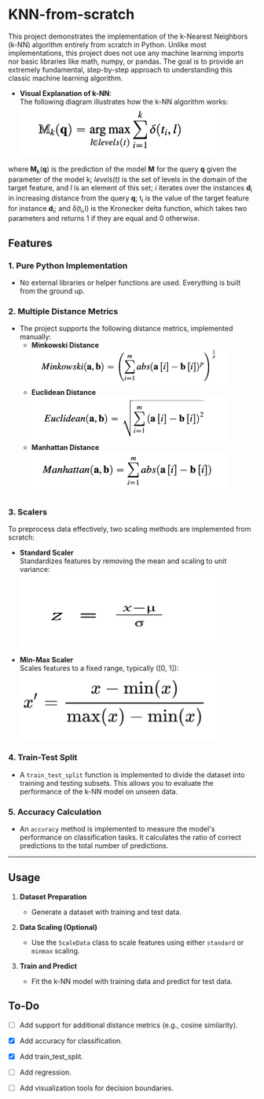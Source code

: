 # KNN-from-scratch
This project demonstrates the implementation of the k-Nearest Neighbors (k-NN) algorithm entirely from scratch in Python. Unlike most implementations, this project does not use any machine learning imports nor basic libraries like math, numpy, or pandas. The goal is to provide an extremely fundamental, step-by-step approach to understanding this classic machine learning algorithm.

- **Visual Explanation of k-NN**:  
  The following diagram illustrates how the k-NN algorithm works:  
  <img src="./assets/knn.png" alt="KNN Formula" width="400">

where **M**<sub>k</sub>(**q**) is the prediction of the model **M** for the query **q** given the parameter of
the model k; *levels(t)* is the set of levels in the domain of the target feature, and *l* is an
element of this set; *i* iterates over the instances **d**<sub>i</sub> in increasing distance from the query
**q**; t<sub>i</sub> is the value of the target feature for instance **d**<sub>i</sub>; and δ(t<sub>i</sub>,l) is the Kronecker delta
function, which takes two parameters and returns 1 if they are equal and 0 otherwise.

## Features

### **1. Pure Python Implementation**
  - No external libraries or helper functions are used. Everything is built from the ground up.
    
### **2. Multiple Distance Metrics**
  - The project supports the following distance metrics, implemented manually:
    - **Minkowski Distance**  
      <img src="./assets/minkowski_distance.png" alt="Minkowski Distance Formula" width="400">
    - **Euclidean Distance**  
      <img src="./assets/euclidean_distance.png" alt="Euclidean Distance Formula" width="400">
    - **Manhattan Distance**  
      <img src="./assets/manhatten_distance.png" alt="Manhattan Distance Formula" width="400">

  ### **3. Scalers**
  To preprocess data effectively, two scaling methods are implemented from scratch:

  - **Standard Scaler**  
  Standardizes features by removing the mean and scaling to unit variance:  
    <img src="./assets/Formel-z-score.png" alt="Z-Score Formula" width="400" height="150">

- **Min-Max Scaler**  
  Scales features to a fixed range, typically \([0, 1]\):  
    <img src="./assets/minmaxformula.png" alt="Min-Max Formula" width="400">


### **4. Train-Test Split**
- A `train_test_split` function is implemented to divide the dataset into training and testing subsets. This allows you to evaluate the performance of the k-NN model on unseen data.

### **5. Accuracy Calculation**
- An `accuracy` method is implemented to measure the model's performance on classification tasks. It calculates the ratio of correct predictions to the total number of predictions.

---

  ## Usage
1. **Dataset Preparation**
   - Generate a dataset with training and test data.

2. **Data Scaling (Optional)**
   - Use the `ScaleData` class to scale features using either `standard` or `minmax` scaling.

3. **Train and Predict**
   - Fit the k-NN model with training data and predict for test data.

## To-Do
- [ ] Add support for additional distance metrics (e.g., cosine similarity).
- [x] Add accuracy for classification.
- [x] Add train_test_split.
- [ ] Add regression.
- [ ] Add visualization tools for decision boundaries.
      
